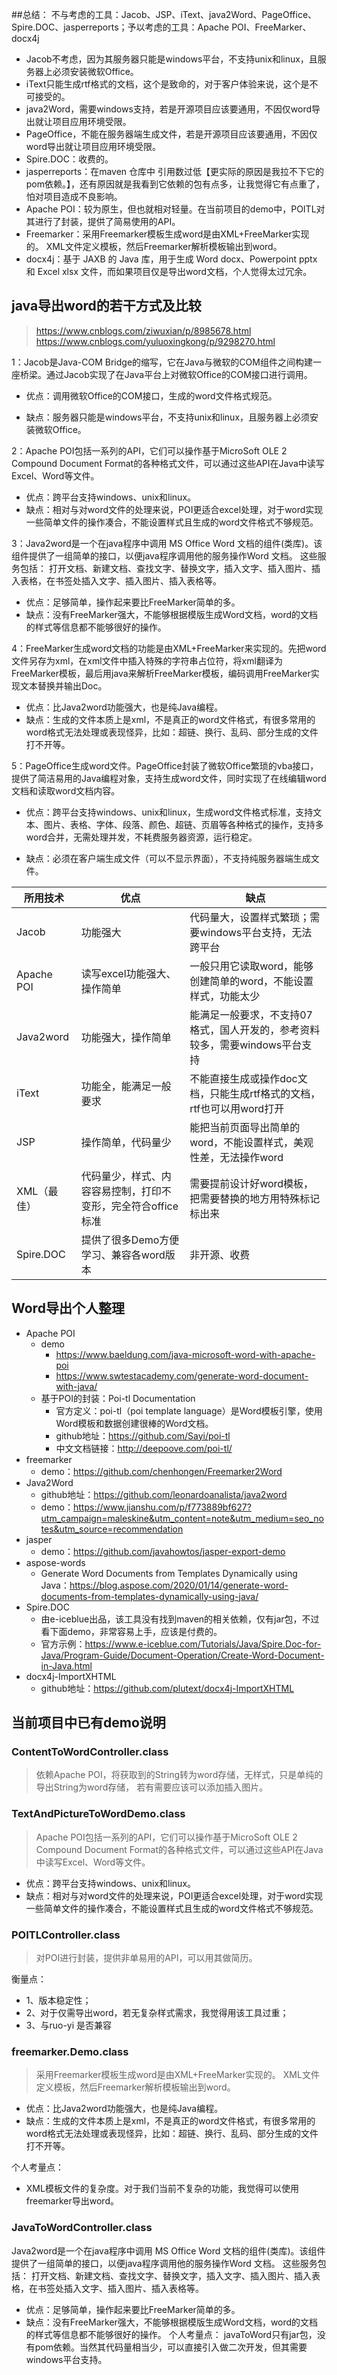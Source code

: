 ##总结：
不与考虑的工具：Jacob、JSP、iText、java2Word、PageOffice、Spire.DOC、jasperreports；予以考虑的工具：Apache POI、FreeMarker、docx4j

+ Jacob不考虑，因为其服务器只能是windows平台，不支持unix和linux，且服务器上必须安装微软Office。
+ iText只能生成rtf格式的文档，这个是致命的，对于客户体验来说，这个是不可接受的。
+ java2Word，需要windows支持，若是开源项目应该要通用，不因仅word导出就让项目应用环境受限。
+ PageOffice，不能在服务器端生成文件，若是开源项目应该要通用，不因仅word导出就让项目应用环境受限。
+ Spire.DOC：收费的。
+ jasperreports：在maven 仓库中 引用数过低【更实际的原因是我拉不下它的pom依赖。】，还有原因就是我看到它依赖的包有点多，让我觉得它有点重了，怕对项目造成不良影响。
+ Apache POI：较为原生，但也就相对轻量。在当前项目的demo中，POITL对其进行了封装，提供了简易使用的API。
+ Freemarker：采用Freemarker模板生成word是由XML+FreeMarker实现的。 XML文件定义模板，然后Freemarker解析模板输出到word。
+ docx4j：基于 JAXB 的 Java 库，用于生成 Word docx、Powerpoint pptx 和 Excel xlsx 文件，而如果项目仅是导出word文档，个人觉得太过冗余。

## java导出word的若干方式及比较

> https://www.cnblogs.com/ziwuxian/p/8985678.html
> https://www.cnblogs.com/yuluoxingkong/p/9298270.html

1：Jacob是Java-COM Bridge的缩写，它在Java与微软的COM组件之间构建一座桥梁。通过Jacob实现了在Java平台上对微软Office的COM接口进行调用。

- 优点：调用微软Office的COM接口，生成的word文件格式规范。

- 缺点：服务器只能是windows平台，不支持unix和linux，且服务器上必须安装微软Office。

2：Apache POI包括一系列的API，它们可以操作基于MicroSoft OLE 2 Compound Document Format的各种格式文件，可以通过这些API在Java中读写Excel、Word等文件。

- 优点：跨平台支持windows、unix和linux。
- 缺点：相对与对word文件的处理来说，POI更适合excel处理，对于word实现一些简单文件的操作凑合，不能设置样式且生成的word文件格式不够规范。

3：Java2word是一个在java程序中调用 MS Office Word 文档的组件(类库)。该组件提供了一组简单的接口，以便java程序调用他的服务操作Word 文档。 这些服务包括： 打开文档、新建文档、查找文字、替换文字，插入文字、插入图片、插入表格，在书签处插入文字、插入图片、插入表格等。

- 优点：足够简单，操作起来要比FreeMarker简单的多。
- 缺点：没有FreeMarker强大，不能够根据模版生成Word文档，word的文档的样式等信息都不能够很好的操作。

4：FreeMarker生成word文档的功能是由XML+FreeMarker来实现的。先把word文件另存为xml，在xml文件中插入特殊的字符串占位符，将xml翻译为FreeMarker模板，最后用java来解析FreeMarker模板，编码调用FreeMarker实现文本替换并输出Doc。

- 优点：比Java2word功能强大，也是纯Java编程。
- 缺点：生成的文件本质上是xml，不是真正的word文件格式，有很多常用的word格式无法处理或表现怪异，比如：超链、换行、乱码、部分生成的文件打不开等。

5：PageOffice生成word文件。PageOffice封装了微软Office繁琐的vba接口，提供了简洁易用的Java编程对象，支持生成word文件，同时实现了在线编辑word文档和读取word文档内容。

- 优点：跨平台支持windows、unix和linux，生成word文件格式标准，支持文本、图片、表格、字体、段落、颜色、超链、页眉等各种格式的操作，支持多word合并，无需处理并发，不耗费服务器资源，运行稳定。

- 缺点：必须在客户端生成文件（可以不显示界面），不支持纯服务器端生成文件。


| 所用技术    | 优点                                                         | 缺点                                                         |
| ----------- | ------------------------------------------------------------ | ------------------------------------------------------------ |
| Jacob       | 功能强大                                                     | 代码量大，设置样式繁琐；需要windows平台支持，无法跨平台      |
| Apache POI  | 读写excel功能强大、操作简单                                  | 一般只用它读取word，能够创建简单的word，不能设置样式，功能太少 |
| Java2word   | 功能强大，操作简单                                           | 能满足一般要求，不支持07格式，国人开发的，参考资料较多，需要windows平台支持 |
| iText       | 功能全，能满足一般要求                                       | 不能直接生成或操作doc文档，只能生成rtf格式的文档，rtf也可以用word打开 |
| JSP         | 操作简单，代码量少                                           | 能把当前页面导出简单的word，不能设置样式，美观性差，无法操作word |
| XML（最佳） | 代码量少，样式、内容容易控制，打印不变形，完全符合office标准 | 需要提前设计好word模板，把需要替换的地方用特殊标记标出来     |
| Spire.DOC   | 提供了很多Demo方便学习、兼容各word版本                       | 非开源、收费                                                 |

## Word导出个人整理
- Apache POI
  - demo
    - https://www.baeldung.com/java-microsoft-word-with-apache-poi
    - https://www.swtestacademy.com/generate-word-document-with-java/
  - 基于POI的封装：Poi-tl Documentation
    - 官方定义：poi-tl（poi template language）是Word模板引擎，使用Word模板和数据创建很棒的Word文档。
    - github地址：https://github.com/Sayi/poi-tl
    - 中文文档链接：http://deepoove.com/poi-tl/
- freemarker
  - demo：https://github.com/chenhongen/Freemarker2Word
- Java2Word
  - github地址：https://github.com/leonardoanalista/java2word
  - demo：https://www.jianshu.com/p/f773889bf627?utm_campaign=maleskine&utm_content=note&utm_medium=seo_notes&utm_source=recommendation
- jasper
  - demo：https://github.com/javahowtos/jasper-export-demo
- aspose-words
  - Generate Word Documents from Templates Dynamically using Java：https://blog.aspose.com/2020/01/14/generate-word-documents-from-templates-dynamically-using-java/
- Spire.DOC
  - 由e-iceblue出品，该工具没有找到maven的相关依赖，仅有jar包，不过看下面demo，非常容易上手，应该是付费的。
  - 官方示例：https://www.e-iceblue.com/Tutorials/Java/Spire.Doc-for-Java/Program-Guide/Document-Operation/Create-Word-Document-in-Java.html
- docx4j-ImportXHTML
  - github地址：https://github.com/plutext/docx4j-ImportXHTML


## 当前项目中已有demo说明

### ContentToWordController.class
> 依赖Apache POI，将获取到的String转为word存储，无样式，只是单纯的导出String为word存储，
> 若有需要应该可以添加插入图片。

### TextAndPictureToWordDemo.class
> Apache POI包括一系列的API，它们可以操作基于MicroSoft OLE 2 Compound Document Format的各种格式文件，可以通过这些API在Java中读写Excel、Word等文件。
- 优点：跨平台支持windows、unix和linux。
- 缺点：相对与对word文件的处理来说，POI更适合excel处理，对于word实现一些简单文件的操作凑合，不能设置样式且生成的word文件格式不够规范。

### POITLController.class
> 对POI进行封装，提供非单易用的API，可以用其做简历。<br />

衡量点：<br />
+ 1、版本稳定性；
+ 2、对于仅需导出word，若无复杂样式需求，我觉得用该工具过重；
+ 3、与ruo-yi 是否兼容

### freemarker.Demo.class
> 采用Freemarker模板生成word是由XML+FreeMarker实现的。 XML文件定义模板，然后Freemarker解析模板输出到word。
+ 优点：比Java2word功能强大，也是纯Java编程。
+ 缺点：生成的文件本质上是xml，不是真正的word文件格式，有很多常用的word格式无法处理或表现怪异，比如：超链、换行、乱码、部分生成的文件打不开等。

个人考量点：
+ XML模板文件的复杂度。对于我们当前不复杂的功能，我觉得可以使用freemarker导出word。

### JavaToWordController.class
Java2word是一个在java程序中调用 MS Office Word 文档的组件(类库)。该组件提供了一组简单的接口，以便java程序调用他的服务操作Word 文档。 这些服务包括： 打开文档、新建文档、查找文字、替换文字，插入文字、插入图片、插入表格，在书签处插入文字、插入图片、插入表格等。

- 优点：足够简单，操作起来要比FreeMarker简单的多。
- 缺点：没有FreeMarker强大，不能够根据模版生成Word文档，word的文档的样式等信息都不能够很好的操作。
  个人考量点：
  javaToWord只有jar包，没有pom依赖。当然其代码量相当少，可以直接引入做二次开发，但其需要windows平台支持。

